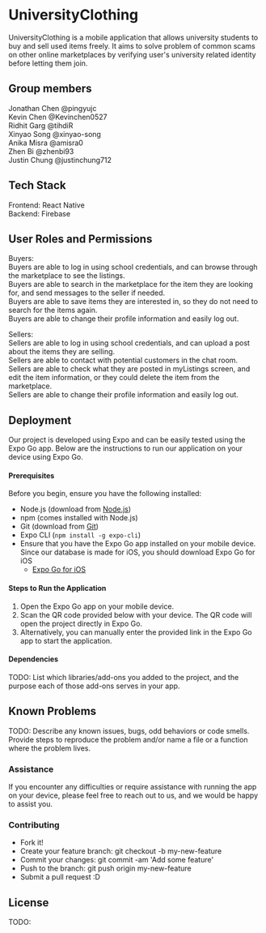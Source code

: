 # UniversityClothing
UniversityClothing is a mobile application that allows university students to buy and sell used items freely.
It aims to solve problem of common scams on other online marketplaces by verifying user's university related identity before letting them join.

## Group members
Jonathan Chen @pingyujc <br/>
Kevin Chen @Kevinchen0527 <br/>
Ridhit Garg @tihdiR <br/>
Xinyao Song @xinyao-song <br/>
Anika Misra @amisra0 <br/>
Zhen Bi @zhenbi93 <br/>
Justin Chung @justinchung712 <br/>

## Tech Stack
Frontend: React Native <br/>
Backend: Firebase <br/>


## User Roles and Permissions

Buyers: <br/>
Buyers are able to log in using school credentials, and can browse through the marketplace to see the listings. <br/>
Buyers are able to search in the marketplace for the item they are looking for, and send messages to the seller if needed. <br/>
Buyers are able to save items they are interested in, so they do not need to search for the items again.  <br/>
Buyers are able to change their profile information and easily log out. <br/>

Sellers: <br/>
Sellers are able to log in using school credentials, and can upload a post about the items they are selling. <br/>
Sellers are able to contact with potential customers in the chat room. <br/>
Sellers are able to check what they are posted in myListings screen, and edit the item information, or they could delete the item from the marketplace. <br/>
Sellers are able to change their profile information and easily log out. <br/>

## Deployment

Our project is developed using Expo and can be easily tested using the Expo Go app. Below are the instructions to run our application on your device using Expo Go.

#### Prerequisites
Before you begin, ensure you have the following installed:
- Node.js (download from [Node.js](https://nodejs.org/))
- npm (comes installed with Node.js)
- Git (download from [Git](https://git-scm.com/downloads))
- Expo CLI (`npm install -g expo-cli`)
- Ensure that you have the Expo Go app installed on your mobile device. Since our database is made for iOS, you should download Expo Go for iOS
  - [Expo Go for iOS](https://apps.apple.com/app/expo-go/id982107779)

#### Steps to Run the Application
1. Open the Expo Go app on your mobile device.
2. Scan the QR code provided below with your device. The QR code will open the project directly in Expo Go.
3. Alternatively, you can manually enter the provided link in the Expo Go app to start the application.

#### Dependencies
TODO: List which libraries/add-ons you added to the project, and the purpose each of those add-ons serves in your app.

## Known Problems
TODO: Describe any known issues, bugs, odd behaviors or code smells. Provide steps to reproduce the problem and/or name a file or a function where the problem lives.

### Assistance
If you encounter any difficulties or require assistance with running the app on your device, please feel free to reach out to us, and we would be happy to assist you.

### Contributing
* Fork it!
* Create your feature branch: git checkout -b my-new-feature
* Commit your changes: git commit -am 'Add some feature'
* Push to the branch: git push origin my-new-feature
* Submit a pull request :D

## License
TODO:
